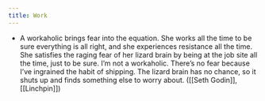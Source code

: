 ```yaml
---
title: Work
---
```


- A workaholic brings fear into the equation. She works all the time to be sure everything is all right, and she experiences resistance all the time. She  satisfies the raging fear of her lizard brain by being at the job site all the time, just to be sure. I’m not a workaholic. There’s no fear because I’ve  ingrained the habit of shipping. The lizard brain has no chance, so it shuts up  and finds something else to worry about. ([[Seth Godin]], [[Linchpin]])
